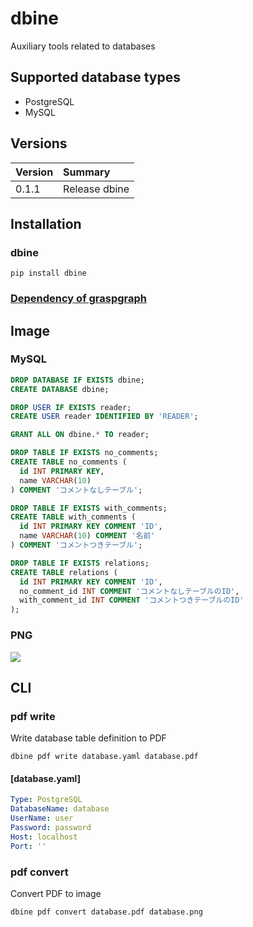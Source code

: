 # dbine
Auxiliary tools related to databases

## Supported database types
- PostgreSQL
- MySQL

## Versions

|Version|Summary|
|:--|:--|
|0.1.1|Release dbine|

## Installation
### dbine
`pip install dbine`

### [Dependency of graspgraph](https://github.com/mskz-3110/graspgraph)

## Image
### MySQL
```sql
DROP DATABASE IF EXISTS dbine;
CREATE DATABASE dbine;

DROP USER IF EXISTS reader;
CREATE USER reader IDENTIFIED BY 'READER';

GRANT ALL ON dbine.* TO reader;

DROP TABLE IF EXISTS no_comments;
CREATE TABLE no_comments (
  id INT PRIMARY KEY,
  name VARCHAR(10)
) COMMENT 'コメントなしテーブル';

DROP TABLE IF EXISTS with_comments;
CREATE TABLE with_comments (
  id INT PRIMARY KEY COMMENT 'ID',
  name VARCHAR(10) COMMENT '名前'
) COMMENT 'コメントつきテーブル';

DROP TABLE IF EXISTS relations;
CREATE TABLE relations (
  id INT PRIMARY KEY COMMENT 'ID',
  no_comment_id INT COMMENT 'コメントなしテーブルのID',
  with_comment_id INT COMMENT 'コメントつきテーブルのID'
);
```

### PNG
![](./images/database_mysql.png)

## CLI
### pdf write
Write database table definition to PDF

`dbine pdf write database.yaml database.pdf`

#### [database.yaml]
```yaml
Type: PostgreSQL
DatabaseName: database
UserName: user
Password: password
Host: localhost
Port: ''
```

### pdf convert
Convert PDF to image

`dbine pdf convert database.pdf database.png`
